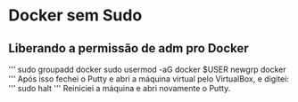 # Docker sem Sudo
## Liberando a permissão de adm pro Docker
'''
sudo groupadd docker
sudo usermod -aG docker $USER
newgrp docker
'''
Após isso fechei o Putty e abri a máquina virtual pelo VirtualBox, e digitei:
'''
sudo halt
'''
Reiniciei a máquina e abri novamente o Putty.
